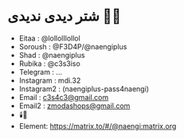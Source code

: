 # شتر دیدی ندیدی 🥷🏻

- Eitaa : @lollolIlollol
- Soroush : @F3D4P/@naengiplus
- Shad : @naengiplus
- Rubika : @c3s3iso
- Telegram : ...
- Instagram : mdi.32
- Instagram2 : (naengiplus-pass4naengi)
- Email : c3s4c3@gmail.com
- Email2 : zmodashops@gmail.com
- 🕯️🧠
- Element: https://matrix.to/#/@naengi:matrix.org


